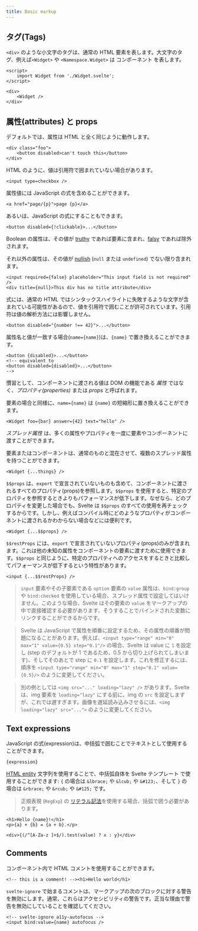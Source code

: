 ```yaml
---
title: Basic markup
---
```


## タグ(Tags) <!--tags-->

`<div>` のような小文字のタグは、通常の HTML 要素を表します。大文字のタグ、例えば`<Widget>` や `<Namespace.Widget>` は コンポーネント を表します。

```svelte
<script>
	import Widget from './Widget.svelte';
</script>

<div>
	<Widget />
</div>
```

## 属性(attributes) と props <!--attributes-and-props-->

デフォルトでは、属性は HTML と全く同じように動作します。

```svelte
<div class="foo">
	<button disabled>can't touch this</button>
</div>
```

HTML のように、値は引用符で囲まれていない場合があります。

<!-- prettier-ignore -->
```svelte
<input type=checkbox />
```

属性値には JavaScript の式を含めることができます。

```svelte
<a href="page/{p}">page {p}</a>
```

あるいは、JavaScript の式にすることもできます。

```svelte
<button disabled={!clickable}>...</button>
```

Boolean の属性は、その値が [truthy](https://developer.mozilla.org/ja/docs/Glossary/Truthy) であれば要素に含まれ、[falsy](https://developer.mozilla.org/ja/docs/Glossary/Falsy) であれば除外されます。

それ以外の属性は、その値が [nullish](https://developer.mozilla.org/ja/docs/Glossary/Nullish) (`null` または `undefined`) でない限り含まれます。

```svelte
<input required={false} placeholder="This input field is not required" />
<div title={null}>This div has no title attribute</div>
```

式には、通常の HTML ではシンタックスハイライトに失敗するような文字が含まれている可能性があるので、値を引用符で囲むことが許可されています。引用符は値の解析方法には影響しません。

<!-- prettier-ignore -->
```svelte
<button disabled="{number !== 42}">...</button>
```

属性名と値が一致する場合(`name={name}`)は、`{name}` で置き換えることができます。

```svelte
<button {disabled}>...</button>
<!-- equivalent to
<button disabled={disabled}>...</button>
-->
```

慣習として、コンポーネントに渡される値は DOM の機能である _属性_ ではなく、_プロパティ(properties)_ または _props_ と呼ばれます。

要素の場合と同様に、`name={name}` は `{name}` の短縮形に置き換えることができます。

```svelte
<Widget foo={bar} answer={42} text="hello" />
```

_スプレッド属性_ は、多くの属性やプロパティを一度に要素やコンポーネントに渡すことができます。

要素またはコンポーネントは、通常のものと混在させて、複数のスプレッド属性を持つことができます。

```svelte
<Widget {...things} />
```

`$$props` は、`export` で宣言されていないものも含めて、コンポーネントに渡されるすべてのプロパティ(props)を参照します。`$$props` を使用すると、特定のプロパティを参照するときよりもパフォーマンスが低下します。なぜなら、どのプロパティを変更した場合でも、Svelte は `$$props` のすべての使用を再チェックするからです。しかし、例えばコンパイル時にどのようなプロパティがコンポーネントに渡されるかわからない場合などには便利です。

```svelte
<Widget {...$$props} />
```

`$$restProps` には、`export` で宣言されていないプロパティ(props)のみが含まれます。これは他の未知の属性をコンポーネントの要素に渡すために使用できます。`$$props` と同じように、特定のプロパティへのアクセスをするときと比較してパフォーマンスが低下するという特性があります。

```svelte
<input {...$$restProps} />
```

> `input` 要素やその子要素である `option` 要素の `value` 属性は、`bind:group` や `bind:checked` を使用している場合、スプレッド属性で設定してはいけません。このような場合、Svelte はその要素の `value` をマークアップの中で直接確認する必要があります、そうすることでバインドされた変数にリンクすることができるからです。

> Svelte は JavaScript で属性を順番に設定するため、その属性の順番が問題になることがあります。例えば、`<input type="range" min="0" max="1" value={0.5} step="0.1"/>` の場合、Svelte は value に `1` を設定し (step のデフォルトが 1 であるため、0.5 から切り上げられてしまいます)、そしてそのあとで step に `0.1` を設定します。これを修正するには、順序を `<input type="range" min="0" max="1" step="0.1" value={0.5}/>` のように変更してください。

> 別の例としては `<img src="..." loading="lazy" />` があります。Svelte は、img 要素を `loading="lazy"` にする前に、img の `src` を設定しますが、これでは遅すぎます。画像を遅延読み込みさせるには、`<img loading="lazy" src="...">` のように変更してください。

## Text expressions

JavaScript の式(expression)は、中括弧で囲むことでテキストとして使用することができます。

```svelte
{expression}
```

[HTML entity](https://developer.mozilla.org/docs/Glossary/Entity) 文字列を使用することで、中括弧自体を Svelte テンプレート で使用することができます: `{` の場合は `&lbrace;` や `&lcub;` や `&#123;`、そして `}` の場合は `&rbrace;` や `&rcub;` や `&#125;` です。

> 正規表現 (`RegExp`) の [リテラル記法](https://developer.mozilla.org/en-US/docs/Web/JavaScript/Reference/Global_Objects/RegExp#literal_notation_and_constructor)を使用する場合、括弧で囲う必要があります。

<!-- prettier-ignore -->
```svelte
<h1>Hello {name}!</h1>
<p>{a} + {b} = {a + b}.</p>

<div>{(/^[A-Za-z ]+$/).test(value) ? x : y}</div>
```

## Comments

コンポーネント内で HTML コメントを使用することができます。

```svelte
<!-- this is a comment! --><h1>Hello world</h1>
```

`svelte-ignore` で始まるコメントは、マークアップの次のブロックに対する警告を無効にします。通常、これらはアクセシビリティの警告です。正当な理由で警告を無効にしていることを確認してください。

```svelte
<!-- svelte-ignore a11y-autofocus -->
<input bind:value={name} autofocus />
```
